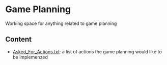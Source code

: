 # Game Planning 
Working space for anything related to game planning

## Content 
- [Asked_For_Actions.txt]():  a list of actions the game planning would like to be implemenzed

